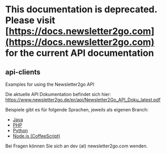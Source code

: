 # This documentation is deprecated. Please visit [https://docs.newsletter2go.com](https://docs.newsletter2go.com) for the current API documentation





## api-clients
Examples for using the Newsletter2go API

Die aktuelle API Dokumentation befindet sich hier:
https://www.newsletter2go.de/pr/api/Newsletter2Go_API_Doku_latest.pdf

Beispiele gibt es für folgende Sprachen, jeweils als eigenen Branch:
- [Java](../../tree/java)
- [PHP](../../tree/php)
- [Python](../../tree/python)
- [Node.js (CoffeeScript)](../../tree/node.js)

Bei Fragen können Sie sich an dev (at) newsletter2go.com wenden.
